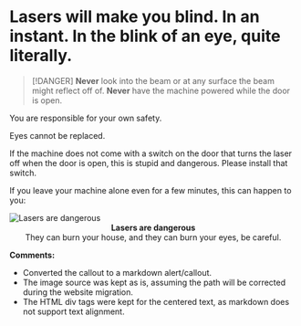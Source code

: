 
# Lasers will make you blind. In an instant. In the blink of an eye, quite literally.

> [!DANGER]
> **Never** look into the beam or at any surface the beam might reflect off of.
> **Never** have the machine powered while the door is open.

You are responsible for your own safety.

Eyes cannot be replaced.

If the machine does not come with a switch on the door that turns the laser off when the door is open, this is stupid and dangerous. Please install that switch.

If you leave your machine alone even for a few minutes, this can happen to you:

<img src="https://en.wikipedia.org/wiki/Laser_safety" alt="Lasers are dangerous">

<div align="center"><strong>Lasers are dangerous</strong><br>
They can burn your house, and they can burn your eyes, be careful.</div>


**Comments:**
- Converted the callout to a markdown alert/callout.
- The image source was kept as is, assuming the path will be corrected during the website migration.
- The HTML div tags were kept for the centered text, as markdown does not support text alignment.